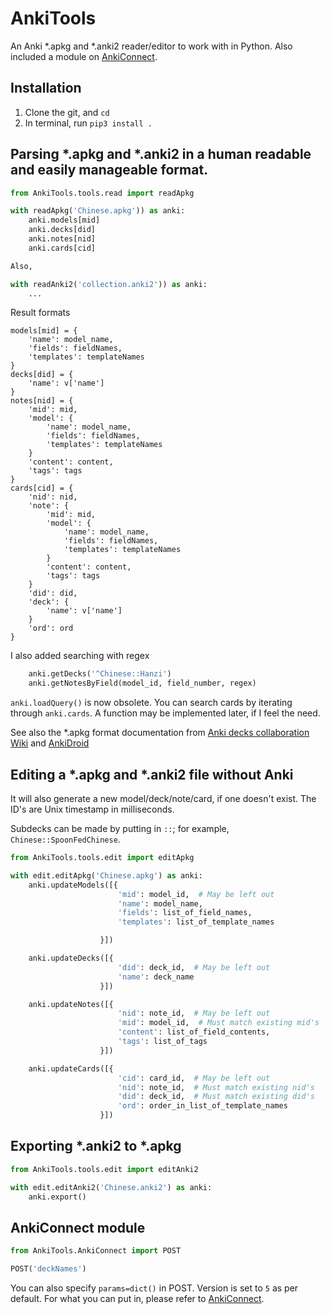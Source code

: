 # AnkiTools

An Anki \*.apkg and \*.anki2 reader/editor to work with in Python. Also included a module on [AnkiConnect](https://github.com/FooSoft/anki-connect).

## Installation

1. Clone the git, and `cd`
2. In terminal, run `pip3 install .`

## Parsing \*.apkg and \*.anki2 in a human readable and easily manageable format.

```python
from AnkiTools.tools.read import readApkg

with readApkg('Chinese.apkg')) as anki:
    anki.models[mid]
    anki.decks[did]
    anki.notes[nid]
    anki.cards[cid]

Also,

with readAnki2('collection.anki2')) as anki:
    ...
```

Result formats
```
models[mid] = {
    'name': model_name,
    'fields': fieldNames,
    'templates': templateNames
}
decks[did] = {
    'name': v['name']
}
notes[nid] = {
    'mid': mid,
    'model': {
        'name': model_name,
        'fields': fieldNames,
        'templates': templateNames
    }
    'content': content,
    'tags': tags
}
cards[cid] = {
    'nid': nid,
    'note': {
        'mid': mid,
        'model': {
            'name': model_name,
            'fields': fieldNames,
            'templates': templateNames
        }
        'content': content,
        'tags': tags
    }
    'did': did,
    'deck': {
        'name': v['name']
    }
    'ord': ord
}
```

I also added searching with regex
```python
    anki.getDecks('^Chinese::Hanzi')
    anki.getNotesByField(model_id, field_number, regex)
```

`anki.loadQuery()` is now obsolete. You can search cards by iterating through `anki.cards`. A function may be implemented later, if I feel the need.

See also the \*.apkg format documentation from [Anki decks collaboration Wiki](http://decks.wikia.com/wiki/Anki_APKG_format_documentation) and [AnkiDroid](https://github.com/ankidroid/Anki-Android/wiki/Database-Structure)

## Editing a \*.apkg and \*.anki2 file without Anki

It will also generate a new model/deck/note/card, if one doesn't exist. The ID's are Unix timestamp in milliseconds.

Subdecks can be made by putting in `::`; for example, `Chinese::SpoonFedChinese`.

```python
from AnkiTools.tools.edit import editApkg

with edit.editApkg('Chinese.apkg') as anki:
    anki.updateModels([{
                        'mid': model_id,  # May be left out
                        'name': model_name,
                        'fields': list_of_field_names,
                        'templates': list_of_template_names

                    }])

    anki.updateDecks([{
                        'did': deck_id,  # May be left out
                        'name': deck_name
                    }])

    anki.updateNotes([{
                        'nid': note_id,  # May be left out
                        'mid': model_id,  # Must match existing mid's
                        'content': list_of_field_contents,
                        'tags': list_of_tags
                    }])

    anki.updateCards([{
                        'cid': card_id,  # May be left out
                        'nid': note_id,  # Must match existing nid's
                        'did': deck_id,  # Must match existing did's
                        'ord': order_in_list_of_template_names
                    }])
```

## Exporting \*.anki2 to \*.apkg

```python
from AnkiTools.tools.edit import editAnki2

with edit.editAnki2('Chinese.anki2') as anki:
    anki.export()
```

## AnkiConnect module

```python
from AnkiTools.AnkiConnect import POST

POST('deckNames')
```

You can also specify `params=dict()` in POST. Version is set to `5` as per default. For what you can put in, please refer to [AnkiConnect](https://github.com/FooSoft/anki-connect).

